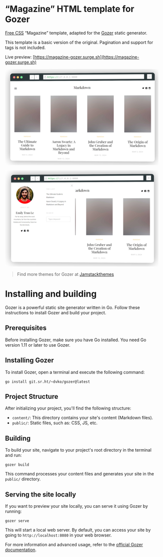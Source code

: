 # “Magazine” HTML template for Gozer
[Free CSS](https://www.free-css.com/free-css-templates/page215/magazine) “Magazine” template, adapted for the [Gozer](https://github.com/dannyvankooten/gozer) static generator.

This template is a basic version of the original. Pagination and support for tags is not included.

Live preview: [https://magazine-gozer.surge.sh](https://magazine-gozer.surge.sh)

![Template screenshot](https://raw.githubusercontent.com/htejera/magazine-gozer/main/screenshot1.webp)

![Template screenshot menu](https://raw.githubusercontent.com/htejera/magazine-gozer/main/screenshot2.webp)

> Find more themes for Gozer at [Jamstackthemes](https://jamstackthemes.dev/#ssg=gozer)

# Installing and building

Gozer is a powerful static site generator written in Go. Follow these instructions to install Gozer and build your project.

## Prerequisites

Before installing Gozer, make sure you have Go installed. You need Go version 1.11 or later to use Gozer.

## Installing Gozer

To install Gozer, open a terminal and execute the following command:

```
go install git.sr.ht/~dvko/gozer@latest
```

## Project Structure

After initializing your project, you'll find the following structure:

- `content/`: This directory contains your site's content (Markdown files).
- `public/`: Static files, such as: CSS, JS, etc.

## Building

To build your site, navigate to your project's root directory in the terminal and run:

```
gozer build
```

This command processes your content files and generates your site in the `public/` directory.

## Serving the site locally

If you want to preview your site locally, you can serve it using Gozer by running:

```
gozer serve
```

This will start a local web server. By default, you can access your site by going to `http://localhost:8080` in your web browser.

For more information and advanced usage, refer to the [official Gozer documentation](https://github.com/dannyvankooten/gozer).

